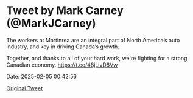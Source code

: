 # Tweet by Mark Carney (@MarkJCarney)

The workers at Martinrea are an integral part of North America’s auto industry, and key in driving Canada’s growth.

Together, and thanks to all of your hard work, we're fighting for a strong Canadian economy. https://t.co/48jLivD8Vw

Date: 2025-02-05 00:42:56

[Original Tweet](https://x.com/MarkJCarney/status/1886938525653983280)
